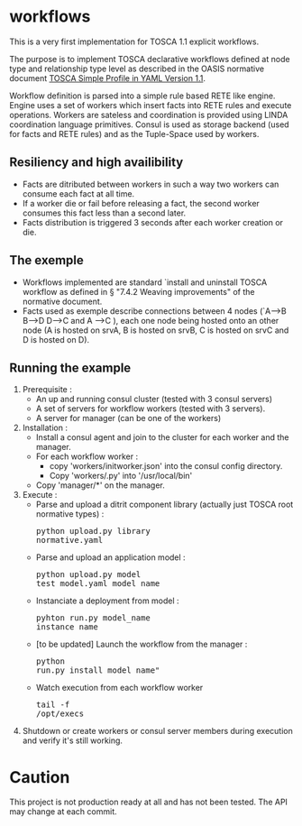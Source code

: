 # workflows

This is a very first implementation for TOSCA 1.1 explicit workflows.

The purpose is to implement TOSCA declarative workflows defined at node type and relationship type level as described in the OASIS normative document 
[TOSCA Simple Profile in YAML Version 1.1](http://docs.oasis-open.org/tosca/TOSCA-Simple-Profile-YAML/v1.1/TOSCA-Simple-Profile-YAML-v1.1.pdf).

Workflow definition is parsed into a simple rule based RETE like engine.
Engine uses a set of workers which insert facts into RETE rules and execute operations.
Workers are sateless and coordination is provided using LINDA coordination language primitives.
Consul is used as storage backend (used for facts and RETE rules) and as the Tuple-Space used by workers.

## Resiliency and high availibility
- Facts are ditributed between workers in such a way two workers can consume each fact at all time.
- If a worker die or fail before releasing a fact, the second worker consumes this fact less than a second later.
- Facts distribution is triggered 3 seconds after each worker creation or die.

## The exemple 
- Workflows implemented are standard `install and uninstall TOSCA workflow as defined in § "7.4.2 Weaving improvements" of the normative document.
- Facts used as exemple describe connections between 4 nodes (`A-->B B-->D D-->C and A -->C ), each one node being hosted onto an other node (A is hosted on srvA, B is hosted on srvB, C is hosted on srvC and D is hosted on D). 

## Running the example

1. Prerequisite :
   - An up and running consul cluster (tested with 3 consul servers)
   - A set of servers for workflow workers (tested with 3 servers). 
   - A server for manager (can be one of the workers)
2. Installation :
   - Install a consul agent and join to the cluster for each worker and the manager.
   - For each workflow worker :
      - copy 'workers/initworker.json' into the consul config directory. 
      - Copy 'workers/.py' into '/usr/local/bin'
   - Copy 'manager/*' on the manager.
3. Execute :
   - Parse and upload a ditrit component library (actually just TOSCA root normative types) : <pre>python upload.py library normative.yaml</pre>
   - Parse and upload an application model : <pre>python upload.py model test_model.yaml model_name</pre>
   - Instanciate a deployment from model  : <pre>pyhton run.py model_name instance_name</pre>
   - [to be updated] Launch the workflow from the manager : <pre>python run.py install model_name"</pre>
   - Watch execution from each workflow worker <pre>tail -f /opt/execs</pre>
4. Shutdown or create workers or consul server members during execution and verify it's still working.


# Caution

This project is not production ready at all and has not been tested.
The API may change at each commit.
